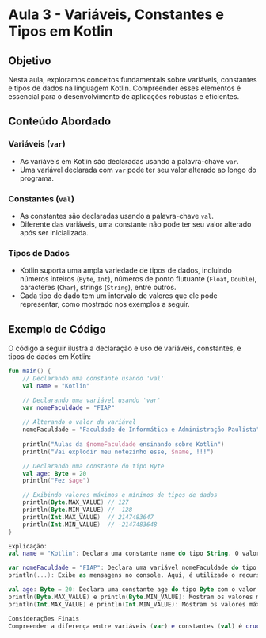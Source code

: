 # Aula 3 - Variáveis, Constantes e Tipos em Kotlin

## Objetivo

Nesta aula, exploramos conceitos fundamentais sobre variáveis, constantes e tipos de dados na linguagem Kotlin. Compreender esses elementos é essencial para o desenvolvimento de aplicações robustas e eficientes.

## Conteúdo Abordado

### Variáveis (`var`)

- As variáveis em Kotlin são declaradas usando a palavra-chave `var`.
- Uma variável declarada com `var` pode ter seu valor alterado ao longo do programa.

### Constantes (`val`)

- As constantes são declaradas usando a palavra-chave `val`.
- Diferente das variáveis, uma constante não pode ter seu valor alterado após ser inicializada.

### Tipos de Dados

- Kotlin suporta uma ampla variedade de tipos de dados, incluindo números inteiros (`Byte`, `Int`), números de ponto flutuante (`Float`, `Double`), caracteres (`Char`), strings (`String`), entre outros.
- Cada tipo de dado tem um intervalo de valores que ele pode representar, como mostrado nos exemplos a seguir.

## Exemplo de Código

O código a seguir ilustra a declaração e uso de variáveis, constantes, e tipos de dados em Kotlin:

```kotlin
fun main() {
    // Declarando uma constante usando 'val'
    val name = "Kotlin"

    // Declarando uma variável usando 'var'
    var nomeFaculdade = "FIAP"
    
    // Alterando o valor da variável
    nomeFaculdade = "Faculdade de Informática e Administração Paulista"
    
    println("Aulas da $nomeFaculdade ensinando sobre Kotlin")
    println("Vai explodir meu notezinho esse, $name, !!!")

    // Declarando uma constante do tipo Byte
    val age: Byte = 20
    println("Fez $age")

    // Exibindo valores máximos e mínimos de tipos de dados
    println(Byte.MAX_VALUE) // 127
    println(Byte.MIN_VALUE) // -128
    println(Int.MAX_VALUE)  // 2147483647
    println(Int.MIN_VALUE)  // -2147483648
}

Explicação:
val name = "Kotlin": Declara uma constante name do tipo String. O valor "Kotlin" não pode ser alterado.

var nomeFaculdade = "FIAP": Declara uma variável nomeFaculdade do tipo String, cujo valor pode ser alterado posteriormente.
println(...): Exibe as mensagens no console. Aqui, é utilizado o recurso de interpolação de strings ($nomeFaculdade e $name).

val age: Byte = 20: Declara uma constante age do tipo Byte com o valor 20.
println(Byte.MAX_VALUE) e println(Byte.MIN_VALUE): Mostram os valores máximo e mínimo que uma variável do tipo Byte pode armazenar.
println(Int.MAX_VALUE) e println(Int.MIN_VALUE): Mostram os valores máximo e mínimo que uma variável do tipo Int pode armazenar.

Considerações Finais
Compreender a diferença entre variáveis (var) e constantes (val) é crucial para garantir a correta manipulação de dados em Kotlin. Além disso, o conhecimento sobre os tipos de dados e seus limites ajuda a evitar erros comuns relacionados a estouros de memória e garantir que o código seja seguro e eficiente.